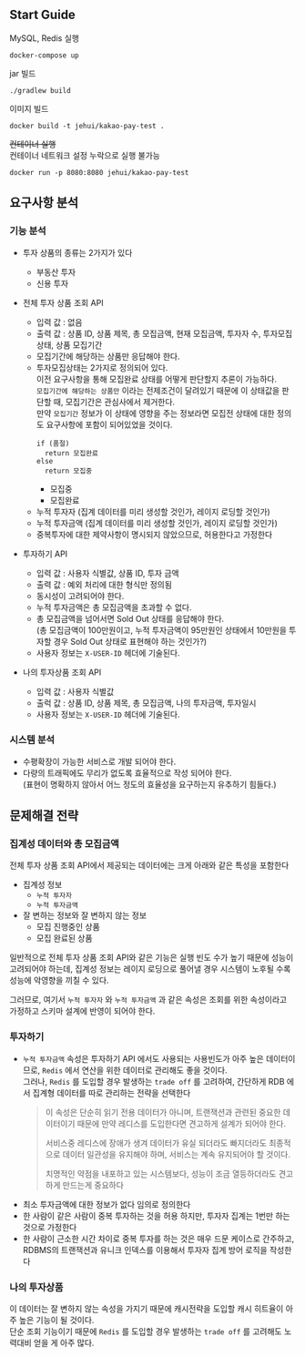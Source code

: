 ## Start Guide

MySQL, Redis 실행
``` shell
docker-compose up 
```

jar 빌드
```shell
./gradlew build
```

이미지 빌드
```shell
docker build -t jehui/kakao-pay-test .
```

~~컨테이너 실행~~  
컨테이너 네트워크 설정 누락으로 실행 불가능
```shell
docker run -p 8080:8080 jehui/kakao-pay-test
```

## 요구사항 분석

### 기능 분석
- 투자 상품의 종류는 2가지가 있다
    - 부동산 투자
    - 신용 투자

- 전체 투자 상품 조회 API
    - 입력 값 : 없음
    - 출력 값 : 상품 ID, 상품 제목, 총 모집금액, 현재 모집금액, 투자자 수, 투자모집상태, 상품 모집기간
    - 모집기간에 해당하는 상품만 응답해야 한다.
    - 투자모집상태는 2가지로 정의되어 있다.  
      이전 요구사항을 통해 모집완료 상태를 어떻게 판단할지 추론이 가능하다.  
      `모집기간에 해당하는 상품만` 이라는 전제조건이 달려있기 때문에 이 상태값을 판단할 때, 모집기간은 관심사에서 제거한다.  
      만약 `모집기간` 정보가 이 상태에 영향을 주는 정보라면 모집전 상태에 대한 정의도 요구사항에 포함이 되어있었을 것이다.
      ``` sudo
      if (품절)
        return 모집완료
      else 
        return 모집중
      ```
        - 모집중
        - 모집완료
    - 누적 투자자 (집계 데이터를 미리 생성할 것인가, 레이지 로딩할 것인가)
    - 누적 투자금액 (집계 데이터를 미리 생성할 것인가, 레이지 로딩할 것인가)
    - 중복투자에 대한 제약사항이 명시되지 않았으므로, 허용한다고 가정한다

- 투자하기 API
    - 입력 값 : 사용자 식별값, 상품 ID, 투자 금액
    - 출력 값 : 예외 처리에 대한 형식만 정의됨
    - 동시성이 고려되어야 한다.
    - 누적 투자금액은 총 모집금액을 초과할 수 없다.
    - 총 모집금액을 넘어서면 Sold Out 상태를 응답해야 한다.  
      (총 모집금액이 100만원이고, 누적 투자금액이 95만원인 상태에서 10만원을 투자할 경우 Sold Out 상태로 표현해야 하는 것인가?)
    - 사용자 정보는 `X-USER-ID` 헤더에 기술된다.
  
- 나의 투자상품 조회 API
    - 입력 값 : 사용자 식별값
    - 출럭 값 : 상품 ID, 상품 제목, 총 모집금액, 나의 투자금액, 투자일시
    - 사용자 정보는 `X-USER-ID` 헤더에 기술된다.

### 시스템 분석
- 수평확장이 가능한 서비스로 개발 되어야 한다.
- 다량의 트래픽에도 무리가 없도록 효율적으로 작성 되어야 한다.  
  (표현이 명확하지 않아서 어느 정도의 효율성을 요구하는지 유추하기 힘들다.)

## 문제해결 전략

### 집계성 데이터와 총 모집금액 

전체 투자 상품 조회 API에서 제공되는 데이터에는 크게 아래와 같은 특성을 포함한다
- 집계성 정보
    - `누적 투자자`
    - `누적 투자금액`
- 잘 변하는 정보와 잘 변하지 않는 정보
    - 모집 진행중인 상품
    - 모집 완료된 상품

일반적으로 전체 투자 상품 조회 API와 같은 기능은 실행 빈도 수가 높기 때문에 성능이 고려되어야 하는데, 
집계성 정보는 레이지 로딩으로 풀어낼 경우 시스템이 노후될 수록 성능에 악영향을 끼칠 수 있다.

그러므로, 여기서 `누적 투자자` 와 `누적 투자금액` 과 같은 속성은 조회를 위한 속성이라고 가정하고 스키마 설계에 반영이 되어야 한다.

### 투자하기

- `누적 투자금액` 속성은 투자하기 API 에서도 사용되는 사용빈도가 아주 높은 데이터이므로,  `Redis` 에서 연산을 위한 데이터로 관리해도 좋을 것이다.  
그러나, `Redis` 를 도입할 경우 발생하는 `trade off` 를 고려하여, 간단하게 RDB 에서 집계형 데이터를 따로 관리하는 전략을 선택한다
    > 이 속성은 단순히 읽기 전용 데이터가 아니며, 트랜잭션과 관련된 중요한 데이터이기 때문에 만약 레디스를 도입한다면 견고하게 설계가 되어야 한다.
    >
    > 서비스중 레디스에 장애가 생겨 데이터가 유실 되더라도 빠지더라도 최종적으로 데이터 일관성을 유지해야 하며, 서비스는 계속 유지되어야 할 것이다.
    >
    > 치명적인 약점을 내포하고 있는 시스템보다, 성능이 조금 열등하더라도 견고하게 만드는게 중요하다
- 최소 투자금액에 대한 정보가 없다 임의로 정의한다
- 한 사람이 같은 사람이 중복 투자하는 것을 허용 하지만, 투자자 집계는 1번만 하는 것으로 가정한다
- 한 사람이 근소한 시간 차이로 중복 투자를 하는 것은 매우 드문 케이스로 간주하고, RDBMS의 트랜잭션과 유니크 인덱스를 이용해서 투자자 집계 방어 로직을 작성한다

### 나의 투자상품
이 데이터는 잘 변하지 않는 속성을 가지기 때문에 캐시전략을 도입할 캐시 히트율이 아주 높은 기능이 될 것이다.  
단순 조회 기능이기 때문에 `Redis` 를 도입할 경우 발생하는 `trade off` 를 고려해도 노력대비 얻을 게 아주 많다.
